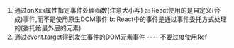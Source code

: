 1) 通过onXxx属性指定事件处理函数(注意大小写)
        a: React使用的是自定义(合成)事件,而不是使用原生DOM事件
        b: React中的事件是通过事件委托方式处理的(委托给最外层的元素)
2) 通过event.target得到发生事件的DOM元素事件
        ---- 不要过度使用Ref